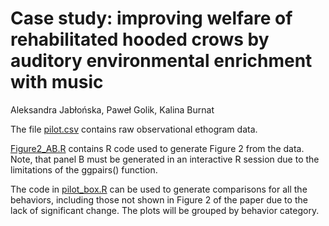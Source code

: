# Case study: improving welfare of rehabilitated hooded crows by auditory environmental enrichment with music
Aleksandra Jabłońska, Paweł Golik, Kalina Burnat

The file [pilot.csv](/pilot.csv) contains raw observational ethogram data. <p>
[Figure2_AB.R](/Figure2_AB.R) contains R code used to generate Figure 2 from the data. Note, that panel B must be generated in an interactive R session due to the limitations of the ggpairs() function.<p>
The code in [pilot_box.R](/pilot_box.R) can be used to generate comparisons for all the behaviors, including those not shown in Figure 2 of the paper due to the lack of significant change. The plots will be grouped by behavior category. 
